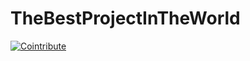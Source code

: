 # TheBestProjectInTheWorld

[![Cointribute](https://img.shields.io/badge/Cointribute_to_this_project-blue)](https://localhost:7268/donate/0xc19da49b5535a222789c8ae404fc97e214ba0672)

